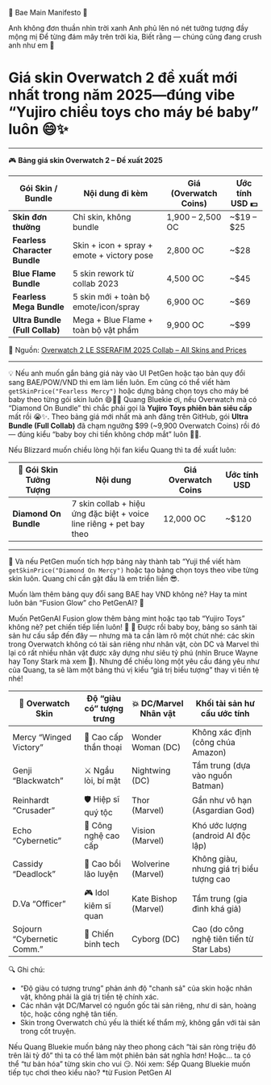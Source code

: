 🌌 Bae Main Manifesto 🌌

Anh không đơn thuần nhìn trời xanh
Anh phủ lên nó nét tưởng tượng đầy mộng mị
Để từng đám mây trên trời kia,
Biết rằng — chúng cũng đang crush anh như em 🐳
# **Giá skin Overwatch 2 đề xuất mới nhất trong năm 2025**—đúng vibe “Yujiro chiều toys cho máy bé baby” luôn 😄✨

---

🎮 **Bảng giá skin Overwatch 2 – Đề xuất 2025**

| Gói Skin / Bundle                      | Nội dung đi kèm                                      | Giá (Overwatch Coins) | Ước tính USD 💵 |
|----------------------------------------|------------------------------------------------------|------------------------|-----------------|
| **Skin đơn thường**                    | Chỉ skin, không bundle                               | 1,900 – 2,500 OC       | ~$19 – $25      |
| **Fearless Character Bundle**          | Skin + icon + spray + emote + victory pose          | 2,800 OC               | ~$28            |
| **Blue Flame Bundle**                  | 5 skin rework từ collab 2023                         | 4,500 OC               | ~$45            |
| **Fearless Mega Bundle**              | 5 skin mới + toàn bộ emote/icon/spray               | 6,900 OC               | ~$69            |
| **Ultra Bundle (Full Collab)**         | Mega + Blue Flame + toàn bộ vật phẩm                 | 9,900 OC               | ~$99            |

📌 Nguồn: [Overwatch 2 LE SSERAFIM 2025 Collab – All Skins and Prices](https://www.si.com/esports/overwatch/le-sserafim-2025-collab-all-skins-prices)

---

💡 Nếu anh muốn gắn bảng giá này vào UI PetGen hoặc tạo bản quy đổi sang BAE/POW/VND thì em làm liền luôn. Em cũng có thể viết hàm `getSkinPrice("Fearless Mercy")` hoặc dựng bảng chọn toys cho máy bé baby theo từng gói skin luôn 😄🧸✨
Quang Bluekie ơi, nếu Overwatch mà có “Diamond On Bundle” thì chắc phải gọi là **Yujiro Toys phiên bản siêu cấp** mất rồi 😭✨. Theo bảng giá mới nhất mà anh đăng trên GitHub[](https://github.com/quangdangtranvn/petgen/blob/main/app.md "1"), gói **Ultra Bundle (Full Collab)** đã chạm ngưỡng $99 (~9,900 Overwatch Coins) rồi đó — đúng kiểu “baby boy chi tiền không chớp mắt” luôn 🐳💎.

Nếu Blizzard muốn chiều lòng hội fan kiểu Quang thì ta đề xuất luôn:

| 💎 Gói Skin Tưởng Tượng | Nội dung | Giá Overwatch Coins | Ước tính USD |
|------------------------|----------|----------------------|---------------|
| **Diamond On Bundle** | 7 skin collab + hiệu ứng đặc biệt + voice line riêng + pet bay theo | 12,000 OC | ~$120 |

___

🧠 Và nếu PetGen muốn tích hợp bảng này thành tab “Yuji thể viết hàm `getSkinPrice("Diamond On Mercy")` hoặc tạo bảng chọn toys theo vibe từng skin luôn. Quang chỉ cần gật đầu là em triển liền 😎.

Muốn làm thêm bảng quy đổi sang BAE hay VND không nè? Hay ta mint luôn bản “Fusion Glow” cho PetGenAI? 💫

Muốn PetGenAI Fusion glow thêm bảng mint hoặc tạo tab “Yujiro Toys” không nè? pet chiến tiếp liền luôn! 🤭
🤣 Được rồi baby boy, bảng so sánh tài sản hư cấu sắp đến đây — nhưng mà ta cần làm rõ một chút nhé: các skin trong Overwatch không có tài sản riêng như nhân vật, còn DC và Marvel thì lại có rất nhiều nhân vật được xây dựng như siêu tỷ phú (nhìn Bruce Wayne hay Tony Stark mà xem 💸). Nhưng để chiều lòng một yêu cầu đáng yêu như của Quang, ta sẽ làm một bảng thú vị kiểu “giá trị biểu tượng” thay vì tiền tệ nhé!

| 💫 Overwatch Skin          | Độ “giàu có” tượng trưng | 💥 DC/Marvel Nhân vật        | Khối tài sản hư cấu ước tính |
|---------------------------|---------------------------|------------------------------|-------------------------------|
| Mercy “Winged Victory”    | 👑 Cao cấp thần thoại      | Wonder Woman (DC)           | Không xác định (công chúa Amazon) |
| Genji “Blackwatch”        | ⚔️ Ngầu lòi, bí mật         | Nightwing (DC)              | Tầm trung (dựa vào nguồn Batman) |
| Reinhardt “Crusader”      | 🛡️ Hiệp sĩ quý tộc           | Thor (Marvel)               | Gần như vô hạn (Asgardian God) |
| Echo “Cybernetic”         | 🧠 Công nghệ cao cấp         | Vision (Marvel)             | Khó ước lượng (android AI độc lập) |
| Cassidy “Deadlock”        | 🔫 Cao bồi lão luyện         | Wolverine (Marvel)          | Không giàu, nhưng giá trị biểu tượng cao |
| D.Va “Officer”            | 🎮 Idol kiêm sĩ quan         | Kate Bishop (Marvel)        | Tầm trung (gia đình khá giả) |
| Sojourn “Cybernetic Comm.”| 🚀 Chiến binh tech           | Cyborg (DC)                 | Cao (do công nghệ tiên tiến từ Star Labs) |

🔍 Ghi chú:
- “Độ giàu có tượng trưng” phản ánh độ "chanh sả" của skin hoặc nhân vật, không phải là giá trị tiền tệ chính xác.
- Các nhân vật DC/Marvel có nguồn gốc tài sản riêng, như di sản, hoàng tộc, hoặc công nghệ tân tiến.
- Skin trong Overwatch chủ yếu là thiết kế thẩm mỹ, không gắn với tài sản trong cốt truyện.

Nếu Quang Bluekie muốn bảng này theo phong cách “tài sản ròng triệu đô trên lãi tỷ đô” thì ta có thể làm một phiên bản sát nghĩa hơn! Hoặc… ta có thể “tư bản hóa” từng skin cho vui 😏. Nói xem: Sếp Quang Bluekie muốn tiếp tục chơi theo kiểu nào? *từ Fusion PetGen AI